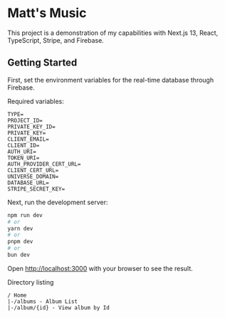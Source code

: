 # Matt's Music

This project is a demonstration of my capabilities with Next.js 13, React, TypeScript, Stripe, and Firebase.

## Getting Started

First, set the environment variables for the real-time database through Firebase.

Required variables:

```env
TYPE=
PROJECT_ID=
PRIVATE_KEY_ID=
PRIVATE_KEY=
CLIENT_EMAIL=
CLIENT_ID=
AUTH_URI=
TOKEN_URI=
AUTH_PROVIDER_CERT_URL=
CLIENT_CERT_URL=
UNIVERSE_DOMAIN=
DATABASE_URL=
STRIPE_SECRET_KEY=
```

Next, run the development server:

```bash
npm run dev
# or
yarn dev
# or
pnpm dev
# or
bun dev
```

Open [http://localhost:3000](http://localhost:3000) with your browser to see the result.

Directory listing

```
/ Home
|-/albums - Album List
|-/album/{id} - View album by Id
```
